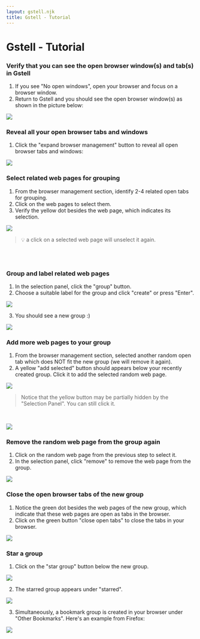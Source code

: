 ```yaml
---
layout: gstell.njk
title: Gstell - Tutorial
---
```


# Gstell - Tutorial

### Verify that you can see the open browser window(s) and tab(s) in Gstell
1. If you see "No open windows", open your browser and focus on a browser window. 
2. Return to Gstell and you should see the open browser window(s) as shown in the picture below:

![](/public/img/tutorial/tutorial-1.png)

### Reveal all your open browser tabs and windows 
1. Click the "expand browser management" button to reveal all open browser tabs and windows:

![](/public/img/tutorial/tutorial-2.png)

### Select related web pages for grouping
1. From the browser management section, identify 2-4 related open tabs for grouping. 
2. Click on the web pages to select them.
3. Verify the yellow dot besides the web page, which indicates its selection.

![](/public/img/tutorial/tutorial-3.png)

> 💡 a click on a selected web page will unselect it again.

<br>
<br>

### Group and label related web pages
1. In the selection panel, click the "group" button.
2. Choose a suitable label for the group and click "create" or press "Enter".

![](/public/img/tutorial/tutorial-4.png)

3. You should see a new group :)

![](/public/img/tutorial/tutorial-4b.png)

### Add more web pages to your group
1. From the browser management section, selected another random open tab which does NOT fit the new group (we will remove it again).
2. A yellow "add selected" button should appears below your recently created group. Click it to add the selected random web page.

![](/public/img/tutorial/tutorial-5.png)

> Notice that the yellow button may be partially hidden by the "Selection Panel". You can still click it.

<br>

![](/public/img/tutorial/tutorial-5b.png)


### Remove the random web page from the group again
1. Click on the random web page from the previous step to select it.
2. In the selection panel, click "remove" to remove the web page from the group.

![](/public/img/tutorial/tutorial-6.png)


### Close the open browser tabs of the new group
1. Notice the green dot besides the web pages of the new group, which indicate that these web pages are open as tabs in the browser.
2. Click on the green button "close open tabs" to close the tabs in your browser.

![](/public/img/tutorial/tutorial-7.png)


### Star a group
1. Click on the "star group" button below the new group. 

![](/public/img/tutorial/tutorial-8a.png)

2. The starred group appears under "starred".

![](/public/img/tutorial/tutorial-8b.png)

3. Simultaneously, a bookmark group is created in your browser under "Other Bookmarks". Here's an example from Firefox:
  
![](/public/img/tutorial/tutorial-8c.png)

<br>
<br>
<br>
